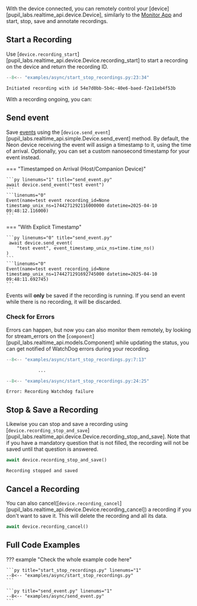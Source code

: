 With the device connected, you can remotely control your [device][pupil_labs.realtime_api.device.Device], similarly to the [Monitor App](https://docs.pupil-labs.com/neon/data-collection/monitor-app/) and start, stop, save and annotate recordings.

## Start a Recording

Use [`device.recording_start`][pupil_labs.realtime_api.device.Device.recording_start] to start a recording on the device and return the recording ID.

```py linenums="1" title="start_stop_recordings.py" hl_lines="5"
--8<-- "examples/async/start_stop_recordings.py:23:34"
```

```linenums="0"
Initiated recording with id 54e7d0bb-5b4c-40e6-baed-f2e11eb4f53b
```

With a recording ongoing, you can:

## Send event

Save [events](https://docs.pupil-labs.com/neon/data-collection/events/) using the [`device.send_event`][pupil_labs.realtime_api.simple.Device.send_event] method. By default, the Neon device receiving the event will assign a timestamp to it, using the time of arrival. Optionally, you can set a custom nanosecond timestamp for your event instead.

=== "Timestamped on Arrival (Host/Companion Device)"

    ```py linenums="1" title="send_event.py"
    await device.send_event("test event")
    ```
    ```linenums="0"
    Event(name=test event recording_id=None timestamp_unix_ns=1744271292116000000 datetime=2025-04-10 09:48:12.116000)
    ```

=== "With Explicit Timestamp"

    ```py linenums="0" title="send_event.py"
     await device.send_event(
    	"test event", event_timestamp_unix_ns=time.time_ns()
    )
    ```
    ```linenums="0"
    Event(name=test event recording_id=None timestamp_unix_ns=1744271291692745000 datetime=2025-04-10 09:48:11.692745)
    ```

Events will **only** be saved if the recording is running. If you send an event while there is no recording, it will be discarded.

### Check for Errors

<!-- badge:product Neon -->
<!-- badge:companion +2.9.0 -->
<!-- badge:version +1.5.0 -->

Errors can happen, but now you can also monitor them remotely, by looking for stream_errors on the [`component`][pupil_labs.realtime_api.models.Component] while updating the status, you can get notified of WatchDog errors during your recording.

```py linenums="0" title="start_stop_recordings.py"
--8<-- "examples/async/start_stop_recordings.py:7:13"

			...

--8<-- "examples/async/start_stop_recordings.py:24:25"
```

```linenums="0"
Error: Recording Watchdog failure
```

## Stop & Save a Recording

Likewise you can stop and save a recording using [`device.recording_stop_and_save`][pupil_labs.realtime_api.device.Device.recording_stop_and_save]. Note that if you have a mandatory question that is not filled, the recording will not be saved until that question is answered.

```py linenums="0" title="start_stop_recordings.py"
await device.recording_stop_and_save()
```

```linenums="0"
Recording stopped and saved
```

## Cancel a Recording

You can also cancel([`device.recording_cancel`][pupil_labs.realtime_api.device.Device.recording_cancel]) a recording if you don't want to save it. This will delete the recording and all its data.

```py linenums="0" title="start_stop_recordings.py"
await device.recording_cancel()
```

## Full Code Examples

??? example "Check the whole example code here"

    ```py title="start_stop_recordings.py" linenums="1"
    --8<-- "examples/async/start_stop_recordings.py"
    ```

    ```py title="send_event.py" linenums="1"
    --8<-- "examples/async/send_event.py"
    ```
